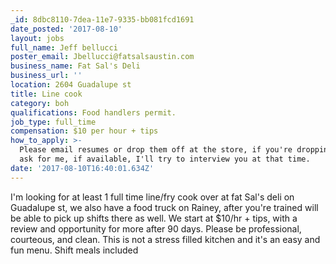 ```yaml
---
_id: 8dbc8110-7dea-11e7-9335-bb081fcd1691
date_posted: '2017-08-10'
layout: jobs
full_name: Jeff bellucci
poster_email: Jbellucci@fatsalsaustin.com
business_name: Fat Sal's Deli
business_url: ''
location: 2604 Guadalupe st
title: Line cook
category: boh
qualifications: Food handlers permit.
job_type: full_time
compensation: $10 per hour + tips
how_to_apply: >-
  Please email resumes or drop them off at the store, if you're dropping off,
  ask for me, if available, I'll try to interview you at that time.
date: '2017-08-10T16:40:01.634Z'
---
```

I'm looking for at least 1 full time line/fry cook over at fat Sal's deli on Guadalupe st, we also have a food truck on Rainey, after you're trained will be able to pick up shifts there as well. We start at $10/hr + tips, with a review and opportunity for more after 90 days.  Please be professional, courteous, and clean. This is not a stress filled kitchen and it's an easy and fun menu.  Shift meals included

